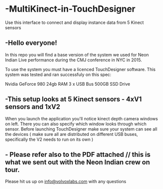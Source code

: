 # -MultiKinect-in-TouchDesigner
Use this interface to connect and display instance data from 5 Kinect sensors

## -Hello everyone!
In this repo you will find a base version of the system we used for Neon Indian Live performance during the CMJ conference in NYC in 2015.

To use the system you must have a licenced TouchDesigner software.
This system was tested and ran successfuly on this spec:

Nvidia GeForce 980
24gb RAM
3 x USB Bus
500GB SSD Drive

## -This setup looks at 5 Kinect sensors - 4xV1 sensors and 1xV2 

When you launch the application you'll notice kinect depth camera windows on left. There you can also specify which window looks through which sensor. Before launching TouchDesigner make sure your system can see all the devices ( make sure all are distributed on different USB buses, specifically the V2 needs to run on its own )

## - Please refer also to the PDF attached // this is what we sent out with the Neon Indian crew on tour.

Please hit us up on info@volvoxlabs.com with any questions



